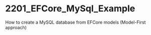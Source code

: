 # 2201_EFCore_MySql_Example
How to create a MySQL database from EFCore models (Model-First approach)
